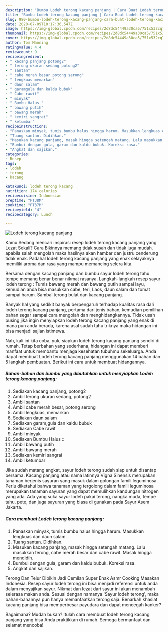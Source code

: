 ```yaml
---
description: "Bumbu Lodeh terong kacang panjang | Cara Buat Lodeh terong kacang panjang Yang Paling Enak"
title: "Bumbu Lodeh terong kacang panjang | Cara Buat Lodeh terong kacang panjang Yang Paling Enak"
slug: 980-bumbu-lodeh-terong-kacang-panjang-cara-buat-lodeh-terong-kacang-panjang-yang-paling-enak
date: 2020-07-09T10:17:36.547Z
image: https://img-global.cpcdn.com/recipes/2d8dc54449a30ca5/751x532cq70/lodeh-terong-kacang-panjang-foto-resep-utama.jpg
thumbnail: https://img-global.cpcdn.com/recipes/2d8dc54449a30ca5/751x532cq70/lodeh-terong-kacang-panjang-foto-resep-utama.jpg
cover: https://img-global.cpcdn.com/recipes/2d8dc54449a30ca5/751x532cq70/lodeh-terong-kacang-panjang-foto-resep-utama.jpg
author: Tom Manning
ratingvalue: 4.4
reviewcount: 9
recipeingredient:
- " kacang panjang potong2"
- " terong ukuran sedang potong2"
- " santan"
- " cabe merah besar potong serong"
- " lengkuas memarkan"
- " daun salam"
- " garamgula dan kaldu bubuk"
- " Cabe rawit"
- " minyak"
- " Bumbu Halus "
- " bawang putih"
- " bawang merah"
- " kemiri sangrai"
- " ketumbar"
recipeinstructions:
- "Panaskan minyak, tumis bumbu halus hingga harum. Masukkan lengkuas dan daun salam."
- "Tuang santan. Didihkan."
- "Masukan kacang panjang, masak hingga setengah matang. Lalu masukkan terong, cabe merah besar dan cabe rawit. Masak hingga mendidih."
- "Bumbui dengan gula, garam dan kaldu bubuk. Koreksi rasa."
- "Angkat dan sajikan."
categories:
- Resep
tags:
- lodeh
- terong
- kacang

katakunci: lodeh terong kacang 
nutrition: 174 calories
recipecuisine: Indonesian
preptime: "PT38M"
cooktime: "PT37M"
recipeyield: "4"
recipecategory: Lunch

---
```



![Lodeh terong kacang panjang](https://img-global.cpcdn.com/recipes/2d8dc54449a30ca5/751x532cq70/lodeh-terong-kacang-panjang-foto-resep-utama.jpg)

Kamu Sedang mencari inspirasi resep lodeh terong kacang panjang yang Lezat Sekali? Cara Bikinnya memang tidak susah dan tidak juga mudah. apabila salah mengolah maka hasilnya akan hambar dan justru cenderung tidak enak. Padahal lodeh terong kacang panjang yang enak selayaknya memiliki aroma dan rasa yang mampu memancing selera kita.

Bersama dengan kacang panjang dan bumbu sayur lodeh terong tahu tempe memang benar benar nikmat rasanya. Langkah-langkah resep sayur lodeh terong : Tumis bawang merah dan bawang putih sampai layu, kemudian anda bisa masukkan cabe, teri, Laos, daun salam dan tomat sampai harum. Sambal terong bulat dan kacang panjang.

Banyak hal yang sedikit banyak berpengaruh terhadap kualitas rasa dari lodeh terong kacang panjang, pertama dari jenis bahan, kemudian pemilihan bahan segar sampai cara mengolah dan menghidangkannya. Tidak usah pusing jika ingin menyiapkan lodeh terong kacang panjang yang enak di mana pun anda berada, karena asal sudah tahu triknya maka hidangan ini bisa menjadi sajian istimewa.


Nah, kali ini kita coba, yuk, siapkan lodeh terong kacang panjang sendiri di rumah. Tetap berbahan yang sederhana, hidangan ini dapat memberi manfaat untuk membantu menjaga kesehatan tubuhmu sekeluarga. Anda dapat membuat Lodeh terong kacang panjang menggunakan 14 bahan dan 5 langkah pembuatan. Berikut ini cara untuk membuat hidangannya.

<!--inarticleads1-->

##### Bahan-bahan dan bumbu yang dibutuhkan untuk menyiapkan Lodeh terong kacang panjang:

1. Sediakan  kacang panjang, potong2
1. Ambil  terong ukuran sedang, potong2
1. Ambil  santan
1. Ambil  cabe merah besar, potong serong
1. Ambil  lengkuas, memarkan
1. Sediakan  daun salam
1. Sediakan  garam,gula dan kaldu bubuk
1. Sediakan  Cabe rawit
1. Ambil  minyak
1. Sediakan  Bumbu Halus ::
1. Ambil  bawang putih
1. Ambil  bawang merah
1. Sediakan  kemiri sangrai
1. Ambil  ketumbar


Jika sudah matang angkat, sayur lodeh terong sudah siap untuk disantap bersama. Kacang panjang atau nama latinnya Vigna Sinensis merupakan tanaman berjenis sayuran yang masuk dalam golongan famili leguminosa. Perlu diketahui bahwa tanaman yang tergolong dalam famili leguminosa merupakan tanaman sayuran yang dapat memulihkan kandungan nitrogen yang ada. Ada yang suka sayur lodeh pakai terong, nangka muda, tempe tahu, pete, dan juga sayuran yang biasa di gunakan pada Sayur Asem Jakarta. 

<!--inarticleads2-->

##### Cara membuat Lodeh terong kacang panjang:

1. Panaskan minyak, tumis bumbu halus hingga harum. Masukkan lengkuas dan daun salam.
1. Tuang santan. Didihkan.
1. Masukan kacang panjang, masak hingga setengah matang. Lalu masukkan terong, cabe merah besar dan cabe rawit. Masak hingga mendidih.
1. Bumbui dengan gula, garam dan kaldu bubuk. Koreksi rasa.
1. Angkat dan sajikan.


Terong Dan Telur Dibikin Jadi Cemilan Super Enak Asmr Cooking Masakan Indonesia. Resep sayur lodeh terong ini bisa menjadi referensi untuk anda dalam menyajikan sayur. Nikmat dan lezat dari sayur ini akan menambah selerasa makan anda. Sesuai dengan namanya &#39;Sayur lodeh terong&#39;, maka bahan-bahannya pun hanya memanfaatkan terong saja. Benarkah khasiat kacang panjang bisa memperbesar payudara dan dapat mencegah kanker? 

Bagaimana? Mudah bukan? Itulah cara membuat lodeh terong kacang panjang yang bisa Anda praktikkan di rumah. Semoga bermanfaat dan selamat mencoba!
